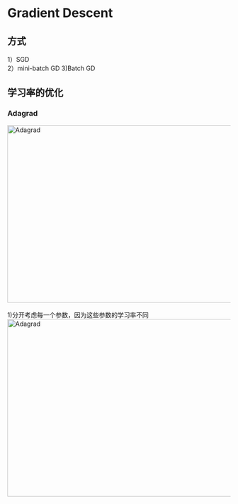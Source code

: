 

# Gradient Descent
## 方式
1）SGD  
2）mini-batch GD
3)Batch GD

## 学习率的优化 
### Adagrad  
<img src="https://github.com/liuzhenfang001/ML/blob/main/fig/Adagrad1.png" width="600" height="400" alt="Adagrad"/><br/>  
1)分开考虑每一个参数，因为这些参数的学习率不同
<img src="https://user-images.githubusercontent.com/43060711/125901627-22aa6b5f-e9eb-47ba-9789-752ca6a8daef.png" width="600" height="400" alt="Adagrad"/><br/>  

